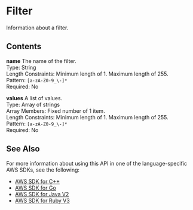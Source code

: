 # Filter<a name="API_Filter"></a>

Information about a filter\.

## Contents<a name="API_Filter_Contents"></a>

 **name**   <a name="robomaker-Type-Filter-name"></a>
The name of the filter\.  
Type: String  
Length Constraints: Minimum length of 1\. Maximum length of 255\.  
Pattern: `[a-zA-Z0-9_\-]*`   
Required: No

 **values**   <a name="robomaker-Type-Filter-values"></a>
A list of values\.  
Type: Array of strings  
Array Members: Fixed number of 1 item\.  
Length Constraints: Minimum length of 1\. Maximum length of 255\.  
Pattern: `[a-zA-Z0-9_\-]*`   
Required: No

## See Also<a name="API_Filter_SeeAlso"></a>

For more information about using this API in one of the language\-specific AWS SDKs, see the following:
+  [AWS SDK for C\+\+](https://docs.aws.amazon.com/goto/SdkForCpp/robomaker-2018-06-29/Filter) 
+  [AWS SDK for Go](https://docs.aws.amazon.com/goto/SdkForGoV1/robomaker-2018-06-29/Filter) 
+  [AWS SDK for Java V2](https://docs.aws.amazon.com/goto/SdkForJavaV2/robomaker-2018-06-29/Filter) 
+  [AWS SDK for Ruby V3](https://docs.aws.amazon.com/goto/SdkForRubyV3/robomaker-2018-06-29/Filter) 